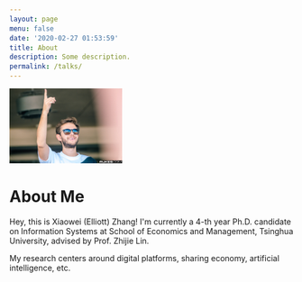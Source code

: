 ```yaml
---
layout: page
menu: false
date: '2020-02-27 01:53:59'
title: About
description: Some description.
permalink: /talks/
---
```


<img class="img-rounded" src="/assets/img/uploads/profile.jpg" alt="Xiaowei (Elliott) Zhang" width="200">

# About Me

Hey, this is Xiaowei (Elliott) Zhang! I'm currently a 4-th year Ph.D. candidate on Information Systems at School of Economics and Management, Tsinghua University, advised by Prof. Zhijie Lin.

My research centers around digital platforms, sharing economy, artificial intelligence, etc.
